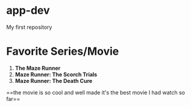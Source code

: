 # app-dev
My first repository

# Favorite Series/Movie

1. **The Maze Runner**
2. **Maze Runner: The Scorch Trials**
3. **Maze Runner: The Death Cure**

==the movie is so cool and well made it's the best movie I had watch so far==

